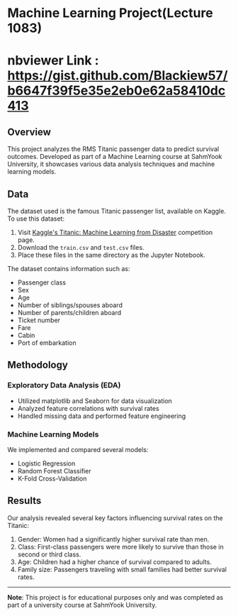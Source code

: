 # Machine Learning Project(Lecture 1083)

# nbviewer Link : https://gist.github.com/Blackiew57/b6647f39f5e35e2eb0e62a58410dc413

## Overview
This project analyzes the RMS Titanic passenger data to predict survival outcomes. Developed as part of a Machine Learning course at SahmYook University, it showcases various data analysis techniques and machine learning models.

## Data

The dataset used is the famous Titanic passenger list, available on Kaggle. To use this dataset:

1. Visit [Kaggle's Titanic: Machine Learning from Disaster](https://www.kaggle.com/c/titanic/data) competition page.
2. Download the `train.csv` and `test.csv` files.
3. Place these files in the same directory as the Jupyter Notebook.

The dataset contains information such as:
- Passenger class
- Sex
- Age
- Number of siblings/spouses aboard
- Number of parents/children aboard
- Ticket number
- Fare
- Cabin
- Port of embarkation

## Methodology

### Exploratory Data Analysis (EDA)
- Utilized matplotlib and Seaborn for data visualization
- Analyzed feature correlations with survival rates
- Handled missing data and performed feature engineering

### Machine Learning Models
We implemented and compared several models:
- Logistic Regression
- Random Forest Classifier
- K-Fold Cross-Validation

## Results

Our analysis revealed several key factors influencing survival rates on the Titanic:

1. Gender: Women had a significantly higher survival rate than men.
2. Class: First-class passengers were more likely to survive than those in second or third class.
3. Age: Children had a higher chance of survival compared to adults.
4. Family size: Passengers traveling with small families had better survival rates.


---

**Note**: This project is for educational purposes only and was completed as part of a university course at SahmYook University.
